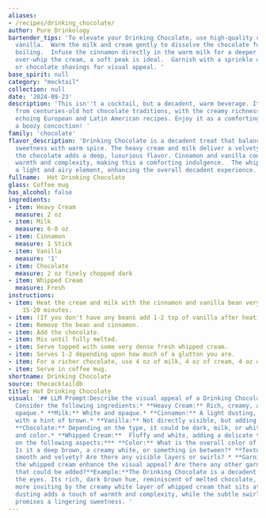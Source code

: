 ```yaml
---
aliases:
- /recipes/drinking_chocolate/
author: Pure Drinkology
bartender_tips: 'To elevate your Drinking Chocolate, use high-quality chocolate and
  vanilla.  Warm the milk and cream gently to dissolve the chocolate fully, avoiding
  boiling.  Infuse the cinnamon directly in the warm milk for a deeper flavor.  Don''t
  over-whip the cream, a soft peak is ideal.  Garnish with a sprinkle of cinnamon
  or chocolate shavings for visual appeal. '
base_spirit: null
category: "mocktail"
collection: null
date: '2024-09-23'
description: 'This isn''t a cocktail, but a decadent, warm beverage. It draws inspiration
  from centuries-old hot chocolate traditions, with the creamy richness and spices
  echoing European and Latin American recipes. Enjoy it as a comforting treat, not
  a boozy concoction! '
family: 'chocolate'
flavor_description: 'Drinking Chocolate is a decadent treat that balances rich, creamy
  sweetness with warm spice. The heavy cream and milk deliver a velvety texture, while
  the chocolate adds a deep, luxurious flavor. Cinnamon and vanilla contribute a comforting
  warmth and complexity, making this a comforting indulgence.  The whipped cream adds
  a light and airy element, enhancing the overall decadent experience. '
fullname:  Hot Drinking Chocolate 
glass: Coffee mug
has_alcohol: false
ingredients:
- item: Heavy Cream
  measure: 2 oz
- item: Milk
  measure: 6-8 oz
- item: Cinnamon
  measure: 1 Stick
- item: Vanilla
  measure: '1'
- item: Chocolate
  measure: 2 oz finely chopped dark
- item: Whipped Cream
  measure: Fresh
instructions:
- item: Heat the cream and milk with the cinnamon and vanilla bean very slowly for
    15-20 minutes.
- item: (If you don't have any beans add 1-2 tsp of vanilla after heating).
- item: Remove the bean and cinnamon.
- item: Add the chocolate.
- item: Mix until fully melted.
- item: Serve topped with some very dense fresh whipped cream.
- item: Serves 1-2 depending upon how much of a glutton you are.
- item: For a richer chocolate, use 4 oz of milk, 4 oz of cream, 4 oz of chocolate.
- item: Serve in coffee mug.
shortname: Drinking Chocolate
source: thecocktaildb
title: Hot Drinking Chocolate
visual: '## LLM Prompt:Describe the visual appeal of a Drinking Chocolate cocktail.
  Consider the following ingredients:* **Heavy Cream:** Rich, creamy, and slightly
  opaque.* **Milk:** White and opaque.* **Cinnamon:** A light dusting, potentially
  with a hint of brown.* **Vanilla:** Not directly visible, but adding a subtle richness.*
  **Chocolate:** Depending on the type, it could be dark, milk, or white, adding depth
  and color.* **Whipped Cream:**  Fluffy and white, adding a delicate touch.**Focus
  on the following aspects:*** **Color:** What is the overall color of the drink?
  Is it a deep brown, a creamy white, or something in between?* **Texture:**  Is it
  smooth and velvety? Are there any visible layers or swirls? * **Garnish:** How does
  the whipped cream enhance the visual appeal? Are there any other garnish options
  that could be added?**Example:**The Drinking Chocolate is a decadent delight for
  the eyes. Its rich, dark brown hue, reminiscent of melted chocolate, is made even
  more inviting by the creamy white layer of whipped cream that sits atop. The cinnamon
  dusting adds a touch of warmth and complexity, while the subtle swirl of vanilla
  promises a lingering sweetness. '
---
```



